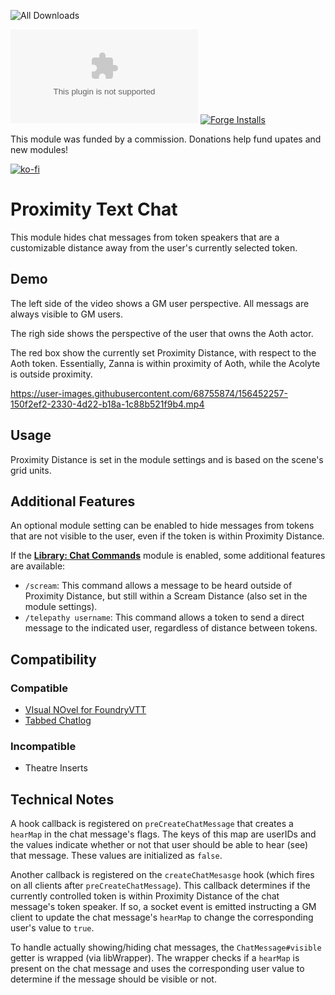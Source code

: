 ![All Downloads](https://img.shields.io/github/downloads/jessev14/proximity-text-chat/total?style=for-the-badge)

![Latest Release Download Count](https://img.shields.io/github/downloads/jessev14/proximity-text-chat/latest/PTC.zip)
[![Forge Installs](https://img.shields.io/badge/dynamic/json?label=Forge%20Installs&query=package.installs&suffix=%25&url=https%3A%2F%2Fforge-vtt.com%2Fapi%2Fbazaar%2Fpackage%2Fproximity-text-chat&colorB=4aa94a)](https://forge-vtt.com/bazaar#package=proximity-text-chat)

This module was funded by a commission. Donations help fund upates and new modules!

[![ko-fi](https://ko-fi.com/img/githubbutton_sm.svg)](https://ko-fi.com/jessev14)

# Proximity Text Chat

This module hides chat messages from token speakers that are a customizable distance away from the user's currently selected token.

## Demo
The left side of the video shows a GM user perspective. All messags are always visible to GM users.

The righ side shows the perspective of the user that owns the Aoth actor.

The red box show the currently set Proximity Distance, with respect to the Aoth token. Essentially, Zanna is within proximity of Aoth, while the Acolyte is outside proximity.

https://user-images.githubusercontent.com/68755874/156452257-150f2ef2-2330-4d22-b18a-1c88b521f9b4.mp4

## Usage
Proximity Distance is set in the module settings and is based on the scene's grid units.

## Additional Features
An optional module setting can be enabled to hide messages from tokens that are not visible to the user, even if the token is within Proximity Distance.

If the [**Library: Chat Commands**](https://foundryvtt.com/packages/_chatcommands) module is enabled, some additional features are available:
- `/scream`: This command allows a message to be heard outside of Proximity Distance, but still within a Scream Distance (also set in the module settings).
- `/telepathy username`: This command allows a token to send a direct message to the indicated user, regardless of distance between tokens.

## Compatibility
### Compatible
- [VIsual NOvel for FoundryVTT](https://foundryvtt.com/packages/vino)
- [Tabbed Chatlog](https://foundryvtt.com/packages/tabbed-chatlog)
### Incompatible
- Theatre Inserts

## Technical Notes
A hook callback is registered on `preCreateChatMessage` that creates a `hearMap` in the chat message's flags. The keys of this map are userIDs and the values indicate whether or not that user should be able to hear (see) that message. These values are initialized as `false`.

Another callback is registered on the `createChatMesasge` hook (which fires on all clients after `preCreateChatMessage`). This callback determines if the currently controlled token is within Proximity Distance of the chat message's token speaker. If so, a socket event is emitted instructing a GM client to update the chat message's `hearMap` to change the corresponding user's value to `true`.

To handle actually showing/hiding chat messages, the `ChatMessage#visible` getter is wrapped (via libWrapper). The wrapper checks if a `hearMap` is present on the chat message and uses the corresponding user value to determine if the message should be visible or not.
